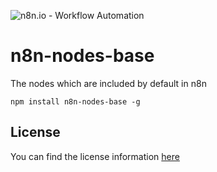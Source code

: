 ![n8n.io - Workflow Automation](https://user-images.githubusercontent.com/65276001/173571060-9f2f6d7b-bac0-43b6-bdb2-001da9694058.png)

# n8n-nodes-base

The nodes which are included by default in n8n

```
npm install n8n-nodes-base -g
```

## License

You can find the license information [here](https://github.com/n8n-io/n8n/blob/master/README.md#license)
